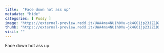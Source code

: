 ```yaml
---
title:  "Face down hot ass up"
metadate: "hide"
categories: [ Pussy ]
image: "https://external-preview.redd.it/UWA4ma4NU1h0Vu-gk4GO1jp23iZ1DX380PAscEqX-oY.jpg?auto=webp&s=8bbcb2bc0192e51d79784bc9455a50fa1115e18e"
thumb: "https://external-preview.redd.it/UWA4ma4NU1h0Vu-gk4GO1jp23iZ1DX380PAscEqX-oY.jpg?width=1080&crop=smart&auto=webp&s=fbd26b867974df4931e64daf4440d055b68044bd"
visit: ""
---
```

Face down hot ass up

